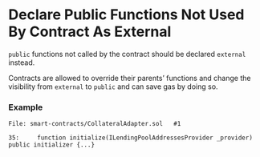 # Declare Public Functions Not Used By Contract As External

`public` functions not called by the contract should be declared `external` instead.

Contracts are allowed to override their parents’ functions and change the visibility from `external` to `public` and can save gas by doing so.

### Example

```solidity
File: smart-contracts/CollateralAdapter.sol   #1

35:     function initialize(ILendingPoolAddressesProvider _provider) public initializer {...}
```
